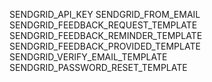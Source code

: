 SENDGRID_API_KEY
SENDGRID_FROM_EMAIL
SENDGRID_FEEDBACK_REQUEST_TEMPLATE
SENDGRID_FEEDBACK_REMINDER_TEMPLATE
SENDGRID_FEEDBACK_PROVIDED_TEMPLATE
SENDGRID_VERIFY_EMAIL_TEMPLATE
SENDGRID_PASSWORD_RESET_TEMPLATE
